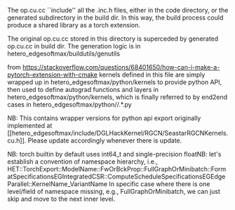 The op.cu.cc ``include'' all the .inc.h files, either in the code directory, or the generated subdirectory in the build dir.
In this way, the build process could produce a shared library as a torch extension.

The original op.cu.cc stored in this directory is superceded by generated op.cu.cc in build dir.
The generation logic is in hetero_edgesoftmax/buildutils/genutils

from https://stackoverflow.com/questions/68401650/how-can-i-make-a-pytorch-extension-with-cmake kernels defined in this file are simply wrapped up in hetero_edgesoftmax/python/kernels to provide python API, then used to define autograd functions and layers in hetero_edgesoftmax/python/kernels, which is finally referred to by end2end cases in hetero_edgesoftmax/python/<model name>/.*.py

NB: This contains wrapper versions for python api export originally implemented at [[hetero_edgesoftmax/include/DGLHackKernel/RGCN/SeastarRGCNKernels.cu.h]]. Please update accordingly whenever there is update.

NB: torch builtin by default uses int64_t and single-precision floatNB: let's establish a convention of namespace hierarchy, i.e., HET::TorchExport::ModelName::FwOrBckProp::FullGraphOrMinibatch::FormatSpecificationsEGIntegratedCSR::ComputeScheduleSpecificationsEGEdgeParallel::KernelName_VariantName
In specific case where there is one level/field of namespace missing, e.g., FullGraphOrMinibatch, we can just skip and move to the next inner level.